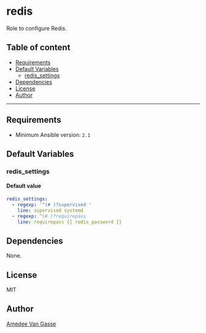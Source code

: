 # redis

Role to configure Redis.

## Table of content

- [Requirements](#requirements)
- [Default Variables](#default-variables)
  - [redis_settings](#redis_settings)
- [Dependencies](#dependencies)
- [License](#license)
- [Author](#author)

---

## Requirements

- Minimum Ansible version: `2.1`

## Default Variables

### redis_settings

#### Default value

```YAML
redis_settings:
  - regexp: '^(# )?supervised '
    line: supervised systemd
  - regexp: ^(# )?requirepass
    line: requirepass {{ redis_password }}
```

## Dependencies

None.

## License

MIT

## Author

[Amedee Van Gasse](https://amedee.be)
